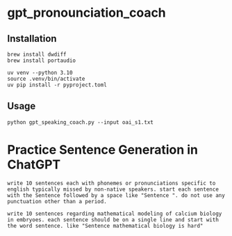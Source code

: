 # gpt_pronounciation_coach

## Installation
```
brew install dwdiff
brew install portaudio

uv venv --python 3.10
source .venv/bin/activate
uv pip install -r pyproject.toml
```

## Usage
```
python gpt_speaking_coach.py --input oai_s1.txt
```

# Practice Sentence Generation in ChatGPT
```
write 10 sentences each with phonemes or pronunciations specific to english typically missed by non-native speakers. start each sentence with the Sentence followed by a space like "Sentence ". do not use any punctuation other than a period.
```

```
write 10 sentences regarding mathematical modeling of calcium biology in embryoes. each sentence should be on a single line and start with the word sentence. like "Sentence mathematical biology is hard"
```